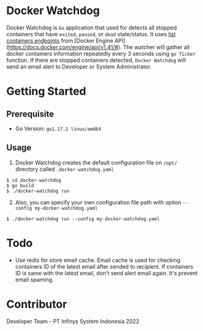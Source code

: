# Docker Watchdog

Docker Watchdog is `Go` application that used for detects all stopped containers that have `exited`, `paused`, or `dead` state/status.
It uses [list containers endpoints](https://docs.docker.com/engine/api/v1.41/#operation/ContainerList) from
[Docker Engine API] (https://docs.docker.com/engine/api/v1.41/#).
The watcher will gather all docker containers information repeatedly every 3 seconds using `go Ticker` function.
If there are stopped containers detected, `Docker Watchdog` will send an email alert to Developer or System Administrator.

# Getting Started

## Prerequisite
* Go Version: `go1.17.2 linux/amd64`

## Usage

1. Docker Watchdog creates the default configuration file on `/opt/` directory called `.docker-watchdog.yaml`
```shell
$ cd docker-watchdog
$ go build
$ ./docker-watchdog run
```

2. Also, you can specify your own configuration file path with option `--config my-docker-watchdog.yaml`
```shell
$ ./docker-watchdog run --config my-docker-watchdog.yaml
```

# Todo

* Use redis for store email cache. Email cache is used for checking containers ID of the latest email after sended to recipient.
If containers ID is same with the latest email, don't send alert email again. It's prevent email spaming.

# Contributor

Developer Team - PT Infinys System Indonesia 2022
